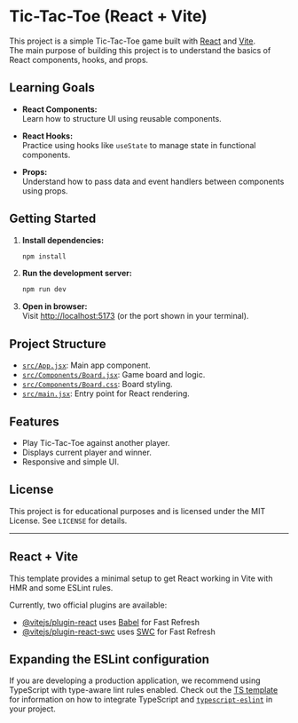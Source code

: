 # Tic-Tac-Toe (React + Vite)

This project is a simple Tic-Tac-Toe game built with [React](https://react.dev/) and [Vite](https://vitejs.dev/).  
The main purpose of building this project is to understand the basics of React components, hooks, and props.

## Learning Goals

- **React Components:**  
  Learn how to structure UI using reusable components.

- **React Hooks:**  
  Practice using hooks like `useState` to manage state in functional components.

- **Props:**  
  Understand how to pass data and event handlers between components using props.

## Getting Started

1. **Install dependencies:**
   ```sh
   npm install
   ```

2. **Run the development server:**
   ```sh
   npm run dev
   ```

3. **Open in browser:**  
   Visit [http://localhost:5173](http://localhost:5173) (or the port shown in your terminal).

## Project Structure

- [`src/App.jsx`](src/App.jsx): Main app component.
- [`src/Components/Board.jsx`](src/Components/Board.jsx): Game board and logic.
- [`src/Components/Board.css`](src/Components/Board.css): Board styling.
- [`src/main.jsx`](src/main.jsx): Entry point for React rendering.

## Features

- Play Tic-Tac-Toe against another player.
- Displays current player and winner.
- Responsive and simple UI.

## License

This project is for educational purposes and is licensed under the MIT License. See `LICENSE` for details.

---

## React + Vite

This template provides a minimal setup to get React working in Vite with HMR and some ESLint rules.

Currently, two official plugins are available:

- [@vitejs/plugin-react](https://github.com/vitejs/vite-plugin-react/blob/main/packages/plugin-react) uses [Babel](https://babeljs.io/) for Fast Refresh
- [@vitejs/plugin-react-swc](https://github.com/vitejs/vite-plugin-react/blob/main/packages/plugin-react-swc) uses [SWC](https://swc.rs/) for Fast Refresh

## Expanding the ESLint configuration

If you are developing a production application, we recommend using TypeScript with type-aware lint rules enabled. Check out the [TS template](https://github.com/vitejs/vite/tree/main/packages/create-vite/template-react-ts) for information on how to integrate TypeScript and [`typescript-eslint`](https://typescript-eslint.io) in your project.
